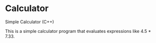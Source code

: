 
# Calculator
Simple Calculator (C++)

This is a simple calculator program that evaluates expressions like 4.5 * 7.33.
